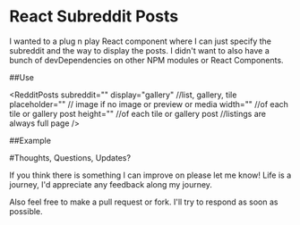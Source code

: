 # React Subreddit Posts

I wanted to a plug n play React component where I can just specify the subreddit and the way to display the posts.
I didn't want to also have a bunch of devDependencies on other NPM modules or React Components.


##Use

<RedditPosts
  subreddit=""
  display="gallery"  //list, gallery, tile
  placeholder="" // image if no image or preview or media
  width="" //of each tile or gallery post
  height="" //of each tile or gallery post
  //listings are always full page
  />


##Example

<RedditPosts
  subreddit="aww"
  display="tile"  
  placeholder="some_link_image_url_OR_image_path"
  width="250px"
  height="250px"
  />


#Thoughts, Questions, Updates?

If you think there is something I can improve on please let me know!
Life is a journey, I'd appreciate any feedback along my journey.

Also feel free to make a pull request or fork. I'll try to respond as soon as possible. 
